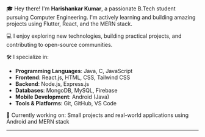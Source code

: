 

🎓 Hey there! I'm **Harishankar Kumar**, a passionate B.Tech student pursuing Computer Engineering. I'm actively learning and building amazing projects using Flutter, React, and the MERN stack.

💻 I enjoy exploring new technologies, building practical projects, and contributing to open-source communities.

🛠️ I specialize in:

- **Programming Languages**: Java, C, JavaScript  
- **Frontend**: React.js, HTML, CSS, Tailwind CSS  
- **Backend**: Node.js, Express.js  
- **Databases**: MongoDB, MySQL, Firebase  
- **Mobile Development**: Android (Java)  
- **Tools & Platforms**: Git, GitHub, VS Code

🌱 Currently working on: Small projects and real-world applications using Android and MERN stack

---

